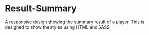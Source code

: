 # Result-Summary
 A responsive design showing the summary result of a player. This is designed to show the styles using HTML and SASS

